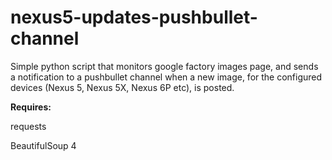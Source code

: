 nexus5-updates-pushbullet-channel
=================================

Simple python script that monitors google factory images page, and sends a notification to a pushbullet channel when a new image, for the configured devices (Nexus 5, Nexus 5X, Nexus 6P etc), is posted.  

**Requires:**

requests

BeautifulSoup 4
